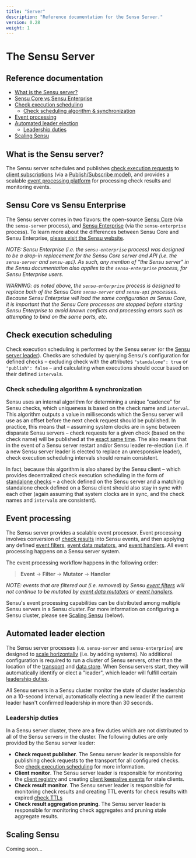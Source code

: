 ```yaml
---
title: "Server"
description: "Reference documentation for the Sensu Server."
version: 0.28
weight: 1
---
```


# The Sensu Server

## Reference documentation

- [What is the Sensu server?](#what-is-the-sensu-server)
- [Sensu Core vs Sensu Enterprise](#sensu-core-vs-sensu-enterprise)
- [Check execution scheduling](#check-execution-scheduling)
  - [Check scheduling algorithm & synchronization](#check-scheduling-algorithm--synchronization)
- [Event processing](#event-processing)
- [Automated leader election](#automated-leader-election)
  - [Leadership duties](#leadership-duties)
- [Scaling Sensu](#scaling-sensu)

## What is the Sensu server?

The Sensu server schedules and publishes [check execution requests][1] to
[client subscriptions][2] (via a [Publish/Subscribe model][3]), and provides a
scalable [event processing platform][4] for processing check results and
monitoring events.

## Sensu Core vs Sensu Enterprise

The Sensu server comes in two flavors: the open-source [Sensu Core][5] (via the
`sensu-server` process), and [Sensu Enterprise][6] (via the `sensu-enterprise`
process). To learn more about the differences between Sensu Core and Sensu
Enterprise, [please visit the Sensu website][7].

_NOTE: Sensu Enterprise (i.e. the `sensu-enterprise` process) was designed to be
a drop-in replacement for the Sensu Core server and API (i.e. the `sensu-server`
and `sensu-api`). As such, any mention of "the Sensu server" in the Sensu
documentation also applies to the `sensu-enterprise` process, for Sensu
Enterprise users._

_WARNING: as noted above, the `sensu-enterprise` process is designed to replace
both of the Sensu Core `sensu-server` and `sensu-api` processes. Because Sensu
Enterprise will load the same configuration as Sensu Core, it is important that
the Sensu Core processes are stopped before starting Sensu Enterprise to avoid
known conflicts and processing errors such as attempting to bind on the same
ports, etc._

## Check execution scheduling

Check execution scheduling is performed by the Sensu server (or the [Sensu
server leader][8]). Checks are scheduled by querying Sensu's
configuration for defined checks &ndash; excluding check with the attributes
`"standalone": true` or `"publish": false` &ndash; and calculating when
executions should occur based on their defined `interval`s.

### Check scheduling algorithm & synchronization

Sensu uses an internal algorithm for determining a unique "cadence" for Sensu
checks, which uniqueness is based on the check name and `interval`. This
algorithm outputs a value in milliseconds which the Sensu server will use as an
offset before the next check request should be published. In practice, this
means that &ndash; assuming system clocks are in sync between disparate Sensu
servers &ndash; check requests for a given check (based on the check name) will
be published at the <abbr title="typically accurate within 500ms">exact same
time</abbr>. The also means that in the event of a Sensu server restart and/or
Sensu leader re-election (i.e. if a new Sensu server leader is elected to
replace an unresponsive leader), check execution scheduling intervals should
remain consistent.

In fact, because this algorithm is also shared by the Sensu client &ndash; which
provides decentralized check execution scheduling in the form of [standalone
checks][22] &ndash; a check defined on the Sensu server and a matching
standalone check defined on a Sensu client should also stay in sync with each
other (again assuming that system clocks are in sync, and the check names and
`interval`s are consistent).

## Event processing

The Sensu server provides a scalable event processor. Event processing involves
conversion of [check results][9] into Sensu events, and then
applying any defined [event filters][10], [event data mutators][11],
and [event handlers][12]. All event processing happens on a Sensu server
system.

The event processing workflow happens in the following order:

> **Event** -> **Filter** -> **Mutator** -> **Handler**

_NOTE: events that are filtered out (i.e. removed) by Sensu [event
filters](filters) will not continue to be mutated by [event data
mutators](mutators) or [event handlers](handlers)._

Sensu's event processing capabilities can be distributed among multiple Sensu
servers in a Sensu cluster. For more information on configuring a Sensu cluster,
please see [Scaling Sensu][13] (below).

## Automated leader election

The Sensu server processes (i.e. `sensu-server` and `sensu-enterprise`) are
designed to [scale horizontally][14] (i.e. by adding systems). No additional
configuration is required to run a cluster of Sensu servers, other than the
location of the [transport][15] and [data store][16]. When Sensu
servers start, they will automatically identify or elect a "leader", which
leader will fulfill certain [leadership duties][17].

All Sensu servers in a Sensu cluster monitor the state of cluster leadership on
a 10-second interval, automatically electing a new leader if the current leader
hasn't confirmed leadership in more than 30 seconds.

### Leadership duties

In a Sensu server cluster, there are a few duties which are not distributed to
all of the Sensu servers in the cluster. The following duties are only provided
by the Sensu server leader:

- **Check request publisher**. The Sensu server leader is responsible for
  publishing check requests to the transport for all configured checks. See
  [check execution scheduling][18] for more information.
- **Client monitor**. The Sensu server leader is responsible for monitoring the
  [client registry][19] and creating [client keepalive events][20] for stale clients.
- **Check result monitor**. The Sensu server leader is responsible for
  monitoring check results and creating TTL events for check results with
  expired [check TTLs][21]
- **Check result aggregation pruning**. The Sensu server leader is responsible
  for monitoring check aggregates and pruning stale aggregate results.

## Scaling Sensu

Coming soon...


[1]:  checks.html#check-requests
[2]:  clients.html#client-subscriptions
[3]:  checks.html#pubsub-checks
[4]:  ../overview/architecture.html#event-processor
[5]:  https://sensuapp.org/
[6]:  https://sensuapp.org/enterprise
[7]:  https://sensuapp.org/#compare
[8]:  #leadership-duties
[9]:  checks.html#check-results
[10]: filters.html
[11]: mutators.html
[12]: handlers.html
[13]: #scaling-sensu
[14]: https://en.wikipedia.org/wiki/Scalability#Horizontal_and_vertical_scaling
[15]: transport.html
[16]: data-store.html
[17]: #leadership-duties
[18]: #check-execution-scheduling
[19]: clients.html#registration-and-registry
[20]: clients.html#keepalive-events
[21]: checks.html#check-ttls
[22]: checks.html#standalone-checks
